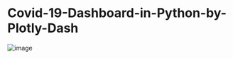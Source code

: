 # Covid-19-Dashboard-in-Python-by-Plotly-Dash





![image](https://user-images.githubusercontent.com/95624701/175779543-1a679883-87ae-4dac-bf37-bb11f4ec5b35.png)
